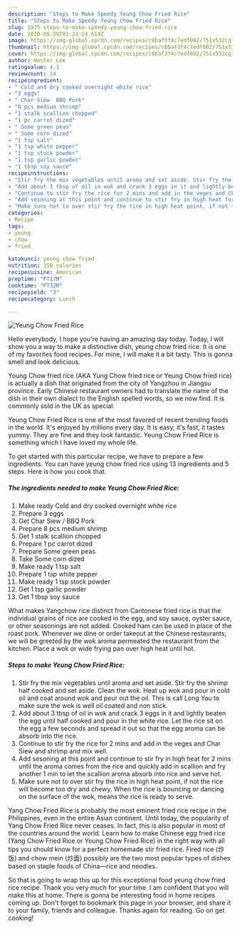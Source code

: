 ```yaml
---
description: "Steps to Make Speedy Yeung Chow Fried Rice"
title: "Steps to Make Speedy Yeung Chow Fried Rice"
slug: 1975-steps-to-make-speedy-yeung-chow-fried-rice
date: 2020-08-29T01:23:24.614Z
image: https://img-global.cpcdn.com/recipes/c8baf3f4c7edf002/751x532cq70/yeung-chow-fried-rice-recipe-main-photo.jpg
thumbnail: https://img-global.cpcdn.com/recipes/c8baf3f4c7edf002/751x532cq70/yeung-chow-fried-rice-recipe-main-photo.jpg
cover: https://img-global.cpcdn.com/recipes/c8baf3f4c7edf002/751x532cq70/yeung-chow-fried-rice-recipe-main-photo.jpg
author: Hester Lee
ratingvalue: 4.1
reviewcount: 14
recipeingredient:
- " Cold and dry cooked overnight white rice"
- "3 eggs"
- " Char Siew  BBQ Pork"
- "8 pcs medium shrimp"
- "1 stalk scallion chopped"
- "1 pc carrot dized"
- " Some green peas"
- " Some corn dized"
- "1 tsp salt"
- "1 tsp white pepper"
- "1 tsp stock powder"
- "1 tsp garlic powder"
- "1 tbsp soy sauce"
recipeinstructions:
- "Stir fry the mix vegetables until aroma and set aside. Stir fry the shrimp half cooked and set aside. Clean the wok. Heat up wok and pour in cold oil and coat around wok and pour out the oil. This is call Long Yau to make sure the wok is well oil coated and non stick."
- "Add about 3 tbsp of oil in wok and crack 3 eggs in it and lightly beaten the egg until half cooked and pour in the white rice. Let the rice sit on the egg a few seconds and spread it out so that the egg aroma can be absorb into the rice."
- "Continue to stir fry the rice for 2 mins and add in the veges and Char Siew and shrimp and mix well."
- "Add sesoning at this point and continue to stir fry in high heat for 2 mins until the aroma comes from the rice and quickly add in scallion and fry another 1 min to let the scallion aroma absorb into rice and serve hot."
- "Make sure not to over stir fry the rice in high heat point, if not the rice will become too dry and chewy. When the rice is bouncing or dancing on the surface of the wok, means the rice is ready to serve."
categories:
- Recipe
tags:
- yeung
- chow
- fried

katakunci: yeung chow fried 
nutrition: 150 calories
recipecuisine: American
preptime: "PT17M"
cooktime: "PT32M"
recipeyield: "3"
recipecategory: Lunch

---
```



![Yeung Chow Fried Rice](https://img-global.cpcdn.com/recipes/c8baf3f4c7edf002/751x532cq70/yeung-chow-fried-rice-recipe-main-photo.jpg)

Hello everybody, I hope you're having an amazing day today. Today, I will show you a way to make a distinctive dish, yeung chow fried rice. It is one of my favorites food recipes. For mine, I will make it a bit tasty. This is gonna smell and look delicious.

Young Chow fried rice (AKA Yung Chow fried rice or Yeung Chow fried rice) is actually a dish that originated from the city of Yangzhou in Jiangsu province. Early Chinese restaurant owners had to translate the name of the dish in their own dialect to the English spelled words, so we now find. It is commonly sold in the UK as special.

Yeung Chow Fried Rice is one of the most favored of recent trending foods in the world. It's enjoyed by millions every day. It is easy, it's fast, it tastes yummy. They are fine and they look fantastic. Yeung Chow Fried Rice is something which I have loved my whole life.


To get started with this particular recipe, we have to prepare a few ingredients. You can have yeung chow fried rice using 13 ingredients and 5 steps. Here is how you cook that.

<!--inarticleads1-->

##### The ingredients needed to make Yeung Chow Fried Rice:

1. Make ready  Cold and dry cooked overnight white rice
1. Prepare 3 eggs
1. Get  Char Siew / BBQ Pork
1. Prepare 8 pcs medium shrimp
1. Get 1 stalk scallion chopped
1. Prepare 1 pc carrot dized
1. Prepare  Some green peas
1. Take  Some corn dized
1. Make ready 1 tsp salt
1. Prepare 1 tsp white pepper
1. Make ready 1 tsp stock powder
1. Get 1 tsp garlic powder
1. Get 1 tbsp soy sauce


What makes Yangchow rice distinct from Cantonese fried rice is that the individual grains of rice are cooked in the egg, and soy sauce, oyster sauce, or other seasonings are not added. Cooked ham can be used in place of the roast pork. Whenever we dine or order takeout at the Chinese restaurants, we will be greeted by the wok aroma permeated the restaurant from the kitchen. Place a wok or wide frying pan over high heat until hot. 

<!--inarticleads2-->

##### Steps to make Yeung Chow Fried Rice:

1. Stir fry the mix vegetables until aroma and set aside. Stir fry the shrimp half cooked and set aside. Clean the wok. Heat up wok and pour in cold oil and coat around wok and pour out the oil. This is call Long Yau to make sure the wok is well oil coated and non stick.
1. Add about 3 tbsp of oil in wok and crack 3 eggs in it and lightly beaten the egg until half cooked and pour in the white rice. Let the rice sit on the egg a few seconds and spread it out so that the egg aroma can be absorb into the rice.
1. Continue to stir fry the rice for 2 mins and add in the veges and Char Siew and shrimp and mix well.
1. Add sesoning at this point and continue to stir fry in high heat for 2 mins until the aroma comes from the rice and quickly add in scallion and fry another 1 min to let the scallion aroma absorb into rice and serve hot.
1. Make sure not to over stir fry the rice in high heat point, if not the rice will become too dry and chewy. When the rice is bouncing or dancing on the surface of the wok, means the rice is ready to serve.


Yang Chow Fried Rice is probably the most eminent fried rice recipe in the Philippines, even in the entire Asian continent. Until today, the popularity of Yang Chow Fried Rice never ceases. In fact, this is also popular in most of the countries around the world. Learn how to make Chinese egg fried rice (Yang Chow Fried Rice or Young Chow Fried Rice) in the right way with all tips you should know for a perfect homemade stir fried rice. Fired rice (炒饭) and chow mein (炒面) possibly are the two most popular types of dishes based on staple foods of China—rice and noodles. 

So that is going to wrap this up for this exceptional food yeung chow fried rice recipe. Thank you very much for your time. I am confident that you will make this at home. There is gonna be interesting food in home recipes coming up. Don't forget to bookmark this page in your browser, and share it to your family, friends and colleague. Thanks again for reading. Go on get cooking!
